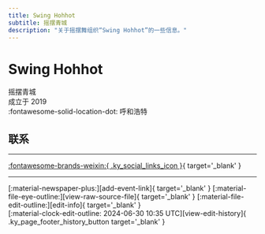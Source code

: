 ```yaml
---
title: Swing Hohhot
subtitle: 摇摆青城
description: "关于摇摆舞组织“Swing Hohhot”的一些信息。"
---
```


# Swing Hohhot

摇摆青城  
成立于 2019  
:fontawesome-solid-location-dot: 呼和浩特  


## 联系


---

 [:fontawesome-brands-weixin:{ .ky_social_links_icon }](# "摇摆青城 Swing Hohhot"){ target='_blank' }

---

<div class="ky_page_footer" markdown>
<div class="ky_page_footer_trailing" markdown="span">
[:material-newspaper-plus:][add-event-link]{ target='_blank' }
[:material-file-eye-outline:][view-raw-source-file]{ target='_blank' }
[:material-file-edit-outline:][edit-info]{ target='_blank' }
</div>
<div class="ky_page_footer_leading" markdown="span">
[:material-clock-edit-outline: 2024-06-30 10:35 UTC][view-edit-history]{ .ky_page_footer_history_button target='_blank' }
</div>
</div>

[add-event-link]: https://github.com/swingdance/events/issues/new?assignees=&labels=add+event&projects=&template=02-add_entity.yml&title=%5Bcn%5D%20%3CName%3E&region=cn&province=Neimenggu&city=Hohhot&org_id=swing-hohhot "添加活动"
[view-raw-source-file]: https://github.com/swingdance/orgs/blob/main/cn/swing-hohhot.json "查看原始源文件"
[edit-info]: https://github.com/swingdance/orgs/issues/new?assignees=&labels=update+org&projects=&template=03-update_entity.yml&title=%5Bcn%5D%20Swing%20Hohhot&region=cn&id=swing-hohhot&name=Swing%20Hohhot "编辑信息"

[view-edit-history]: https://github.com/swingdance/orgs/commits/main/cn/swing-hohhot.json "查看编辑历史"

